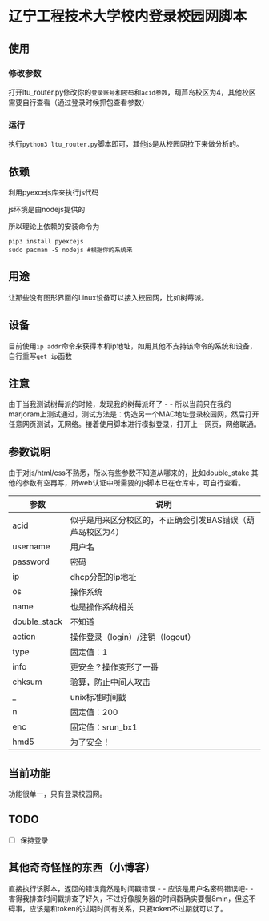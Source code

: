 # 辽宁工程技术大学校内登录校园网脚本

## 使用
### 修改参数
打开ltu_router.py修改你的`登录账号`和`密码`和`acid参数`，葫芦岛校区为4，其他校区需要自行查看（通过登录时候抓包查看参数）

### 运行
执行`python3 ltu_router.py`脚本即可，其他js是从校园网拉下来做分析的。

## 依赖
利用pyexcejs库来执行js代码

js环境是由nodejs提供的


所以理论上依赖的安装命令为
```
pip3 install pyexcejs
sudo pacman -S nodejs #根据你的系统来
```
## 用途
让那些没有图形界面的Linux设备可以接入校园网，比如树莓派。

## 设备
目前使用`ip addr`命令来获得本机ip地址，如用其他不支持该命令的系统和设备，自行重写`get_ip`函数 
## 注意
由于当我测试树莓派的时候，发现我的树莓派坏了 - - 所以当前只在我的marjoram上测试通过，测试方法是：伪造另一个MAC地址登录校园网，然后打开任意网页测试，无网络。接着使用脚本进行模拟登录，打开上一网页，网络联通。

## 参数说明
由于对js/html/css不熟悉，所以有些参数不知道从哪来的，比如double_stake
其他的参数有空再写，所web认证中所需要的js脚本已在仓库中，可自行查看。

|参数|说明|
|---|---| 
|acid|似乎是用来区分校区的，不正确会引发BAS错误（葫芦岛校区为4）|
|username|用户名|
|password|密码|
|ip|dhcp分配的ip地址|
|os|操作系统|
|name|也是操作系统相关|
|double_stack|不知道|
|action|操作登录（login）/注销（logout）|
|type|固定值：1|
|info|更安全？操作变形了一番|
|chksum|验算，防止中间人攻击|
|_|unix标准时间戳|
|n|固定值：200|
|enc|固定值：srun_bx1|
|hmd5|为了安全！|


## 当前功能

功能很单一，只有登录校园网。

## TODO
- [ ] 保持登录

## 其他奇奇怪怪的东西（小博客）
直接执行该脚本，返回的错误竟然是时间戳错误 - - 应该是用户名密码错误吧- - 害得我排查时间戳排查了好久，不过好像服务器的时间戳确实要慢8min，但这不碍事，应该是和token的过期时间有关系，只要token不过期就可以了。